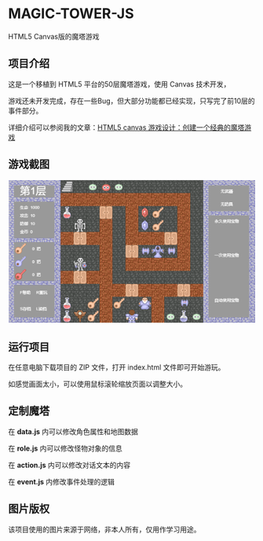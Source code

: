 # MAGIC-TOWER-JS
HTML5 Canvas版的魔塔游戏

## 项目介绍
这是一个移植到 HTML5 平台的50层魔塔游戏，使用 Canvas 技术开发，

游戏还未开发完成，存在一些Bug，但大部分功能都已经实现，只写完了前10层的事件部分。

详细介绍可以参阅我的文章：[HTML5 canvas 游戏设计：创建一个经典的魔塔游戏](https://blog.csdn.net/m8705/article/details/86628153)

## 游戏截图
![游戏主界面](image/screenshot-1.png)

## 运行项目
在任意电脑下载项目的 ZIP 文件，打开 index.html 文件即可开始游玩。

如感觉画面太小，可以使用鼠标滚轮缩放页面以调整大小。

## 定制魔塔

在 **data.js** 内可以修改角色属性和地图数据

在 **role.js** 内可以修改怪物对象的信息

在 **action.js** 内可以修改对话文本的内容

在 **event.js** 内修改事件处理的逻辑

## 图片版权
该项目使用的图片来源于网络，非本人所有，仅用作学习用途。